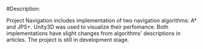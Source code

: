 #Description:

Project Navigation includes implementation of two navigation algorithms: A* and JPS+. 
Unity3D was used to visualize their perfomance.
Both implementations have slight changes from algorithms' descriptions in articles.
The project is still in development stage.
